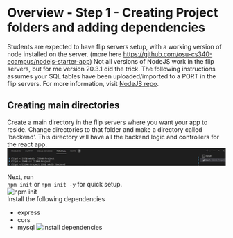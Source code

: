# Overview - Step 1 - Creating Project folders and adding dependencies
Students are expected to have flip servers setup, with a working version of node installed on the server. (more here https://github.com/osu-cs340-ecampus/nodejs-starter-app) 
Not all versions of NodeJS work in the flip servers, but for me version 20.3.1 did the trick. 
The following instructions assumes your SQL tables have been uploaded/imported to a PORT in the flip servers. For more information, visit [NodeJS repo](https://github.com/osu-cs340-ecampus/nodejs-starter-app/tree/main/Step%202%20-%20Loading%20Data%20into%20the%20Database).

## Creating main directories
Create a main directory in the flip servers where you want your app to reside. Change directories to that folder and make a directory called ‘backend’. This directory will have all the backend logic and controllers for the react app. <br>
![Create backend directory](https://github.com/scott5Tots/react-starter-app/blob/main/Step%201/assets/Backend-dir.png) <br>

Next, run <br>
```npm init``` or ```npm init -y``` for quick setup. <br>
![npm init](https://github.com/scott5Tots/react-starter-app/blob/main/Step%201/assets/Backend-init.png) <br>
Install the following dependencies
* express
* cors
* mysql
![install dependencies](https://github.com/scott5Tots/react-starter-app/blob/main/Step%201/assets/Backend-dep.png) <br>
